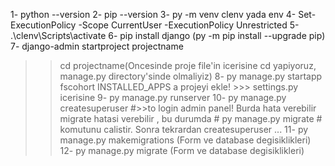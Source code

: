 1- python --version
2- pip --version
3- py -m venv clenv yada env 
4- Set-ExecutionPolicy -Scope CurrentUser -ExecutionPolicy Unrestricted
5- .\clenv\Scripts\activate
6- pip install django (py -m pip install --upgrade pip)
7- django-admin startproject projectname
 >> cd projectname(Oncesinde proje file'in icerisine cd yapiyoruz, manage.py directory'sinde olmaliyiz)
 8- py manage.py startapp fscohort
   INSTALLED_APPS a projeyi ekle! >>> settings.py icerisine
9- py manage.py runserver
10- py manage.py createsuperuser #>>to login admin panel! Burda hata verebilir migrate hatasi verebilir , bu durumda # py manage.py migrate # komutunu calistir. Sonra tekrardan createsuperuser ...
11- py manage.py makemigrations (Form ve database degisiklikleri)
12- py manage.py migrate (Form ve database degisiklikleri)
